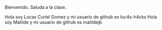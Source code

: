 Bienvenido. Saluda a la clase.

Hola soy Lucas Curiel Gomez y mi usuario de github es luc4s-h4cks
Hola soy Matilde y mi usuario de github es matildejb
